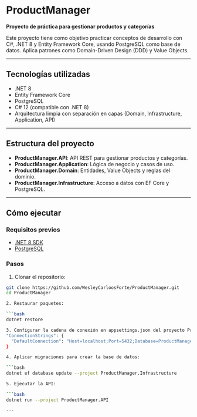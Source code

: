 # ProductManager

**Proyecto de práctica para gestionar productos y categorías**

Este proyecto tiene como objetivo practicar conceptos de desarrollo con C#, .NET 8 y Entity Framework Core, usando PostgreSQL como base de datos. Aplica patrones como Domain-Driven Design (DDD) y Value Objects.

---

## Tecnologías utilizadas

- .NET 8
- Entity Framework Core
- PostgreSQL
- C# 12 (compatible con .NET 8)
- Arquitectura limpia con separación en capas (Domain, Infrastructure, Application, API)

---

## Estructura del proyecto

- **ProductManager.API**: API REST para gestionar productos y categorías.
- **ProductManager.Application**: Lógica de negocio y casos de uso.
- **ProductManager.Domain**: Entidades, Value Objects y reglas del dominio.
- **ProductManager.Infrastructure**: Acceso a datos con EF Core y PostgreSQL.

---

## Cómo ejecutar

### Requisitos previos

- [.NET 8 SDK](https://dotnet.microsoft.com/en-us/download/dotnet/8.0)
- [PostgreSQL](https://www.postgresql.org/download/)

### Pasos

1. Clonar el repositorio:

```bash
git clone https://github.com/WesleyCarloosForte/ProductManager.git
cd ProductManager

2. Restaurar paquetes:

```bash
dotnet restore

3. Configurar la cadena de conexión en appsettings.json del proyecto ProductManager.API:
"ConnectionStrings": {
  "DefaultConnection": "Host=localhost;Port=5432;Database=ProductManagerDb;Username=tu_usuario;Password=tu_contraseña"
}

4. Aplicar migraciones para crear la base de datos:

```bash
dotnet ef database update --project ProductManager.Infrastructure

5. Ejecutar la API:

```bash
dotnet run --project ProductManager.API

---

